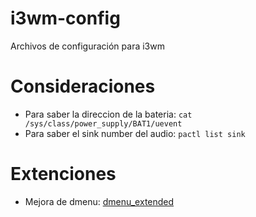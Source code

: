 # i3wm-config
Archivos de configuración para i3wm
# Consideraciones
* Para saber la direccion de la bateria: `cat /sys/class/power_supply/BAT1/uevent`
* Para saber el sink number del audio: `pactl list sink`
# Extenciones
* Mejora de dmenu: [dmenu_extended](https://github.com/markjones112358/dmenu-extended) 
